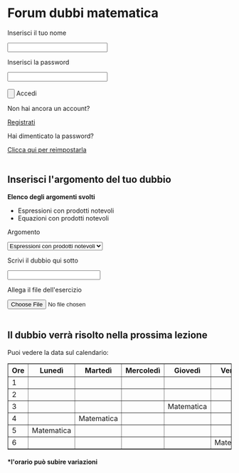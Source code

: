 <h1>Forum dubbi matematica</h1>
<p>Inserisci il tuo nome<p>
<input type="nickname" maxlength="15" size="25" value name="nome">
<br>
<p>Inserisci la password</p>
<input type="password" maxlength="15" size="25" value name="pw">
<br>
<br>
<input type="button" value name="accedi">   Accedi
<br>
<p>Non hai ancora un account?</p>
<a href="2_Login.html">Registrati</a><br>
<p>Hai dimenticato la password? </p>
<a href="3_Recupero_Password.html">Clicca qui per reimpostarla</a>
<br>
<br>
<h2>Inserisci l'argomento del tuo dubbio</h2>
<p><strong>Elenco degli argomenti svolti</strong></p>
<ul>
<li>Espressioni con prodotti notevoli</li>
<li>Equazioni con prodotti notevoli</li>
</ul>
<p>Argomento</p>
  <select name="argtend">
  <option value="ESPN">Espressioni con prodotti notevoli</option>
  <option value="EQPN">Equazioni con prodotti notevoli</option>
  </select><br>
<p>Scrivi il dubbio qui sotto</p>
<input type="text" maxlength="40" size="23" value name="arg">
<br>
<p>Allega il file dell'esercizio</p>
<input type="file" value name="fotoes">
<br>
<br>
<h2>Il dubbio verrà risolto nella prossima lezione</h2>
<p>Puoi vedere la data sul calendario:</p>
<table border="1">
<thead>
<tr>
<th>Ore</th>
<th>Lunedì</th>
<th>Martedì</th>
<th>Mercoledì</th>
<th>Giovedì</th>
<th>Venerdì</th>
</tr>
</thead>
<tr>
<td>1</td>
<td></td>
<td></td>
<td></td>
<td></td>
<td></td>
</tr>
<tr>
<td>2</td>
<td></td>
<td></td>
<td></td>
<td></td>
<td></td>
</tr>
<tr>
<td>3</td>
<td></td>
<td></td>
<td></td>
<td>Matematica</td>
<td></td>
</tr>
<tr>
<td>4</td>
<td></td>
<td>Matematica</td>
<td></td>
<td></td>
<td></td>
</tr>
<tr>
<td>5</td>
<td>Matematica</td>
<td></td>
<td></td>
<td></td>
<td></td>
</tr>
<tr>
<td>6</td>
<td></td>
<td></td>
<td></td>
<td></td>
<td>Matematica</td>
</tr>
</table>
<h4>*l'orario può subire variazioni</h4>
